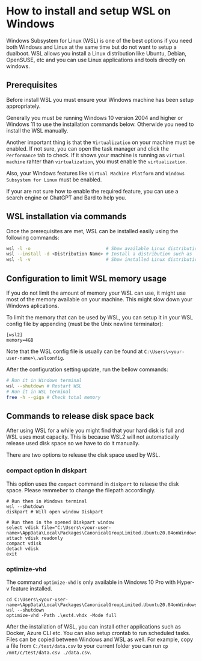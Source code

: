 # How to install and setup WSL on Windows 

Windows Subsystem for Linux (WSL) is one of the best options if you need both Windows and Linux at the same time but do not want to setup a dualboot. 
WSL allows you install a Linux distribution like Ubuntu, Debian, OpenSUSE, etc and you can use Linux applications and tools directly on windows.

## Prerequisites
Before install WSL you must ensure your Windows machine has been setup appropriately. 

Generally you must be running Windows 10 version 2004 and higher or Windows 11 to use the installation commands below. 
Otherwide you need to install the WSL manually.

Another important thing is that the `Virtualization` on your machine must be enabled. 
If not sure, you can open the task manager and click the `Performance` tab to check. 
If it shows your machine is running as `virtual machine` rahter than `virtualization`, 
you must enable the `virtualization`.

Also, your Windows features like `Virtual Machine Platform` and `Windows Subsystem for Linux` must be enabled.

If your are not sure how to enable the required feature, you can use a search engine or ChatGPT and Bard to help you.

## WSL installation via commands
Once the prerequisites are met, WSL can be installed easily using the following commands:
```sh
wsl -l -o                            # Show available Linux distributions
wsl --install -d <Distribution Name> # Install a distribution such as `wsl --install -d Ubuntu-22.04`
wsl -l -v                            # Show installed Linux distributions
```

## Configuration to limit WSL memory usage
If you do not limit the amount of memory your WSL can use, it might use most of the memory available on your machine. 
This might slow down your Windows aplications. 
 
To limit the memory that can be used by WSL, you can setup it in your WSL config file by appending (must be the Unix newline terminator): 
```
[wsl2]
memory=4GB
```
Note that the WSL config file is usually can be found at `C:\Users\<your-user-name>\.wslconfig`.

After the configuration setting update, run the bellow commands:
```sh
# Run it in Windows terminal
wsl --shutdown # Restart WSL
# Run it in WSL terminal
free -h --giga # Check total memory
```

## Commands to release disk space back
After using WSL for a while you might find that your hard disk is full and WSL uses most capacity.
This is because WSL2 will not automatically release used disk space so we have to do it manually.

There are two options to release the disk space used by WSL.

### compact option in diskpart
This option uses the `compact` command in `diskpart` to relaese the disk space. Please remmeber to change the filepath accordingly.
```
# Run them in Windows terminal
wsl --shutdown
diskpart # Will open window Diskpart

# Run them in the opened Diskpart window
select vdisk file="C:\Users\<your-user-name>\AppData\Local\Packages\CanonicalGroupLimited.Ubuntu20.04onWindows_79rhkp1fndgsc\LocalState\ext4.vhdx"
attach vdisk readonly
compact vdisk
detach vdisk
exit
```

### optimize-vhd
The command `optimize-vhd` is only available in Windows 10 Pro with Hyper-v feature installed.
```
cd C:\Users\<your-user-name>\AppData\Local\Packages\CanonicalGroupLimited.Ubuntu20.04onWindows_79rhkp1fndgsc\LocalState
wsl --shutdown
optimize-vhd -Path .\ext4.vhdx -Mode full
```

After the installation of WSL, you can install other applications such as Docker, Azure CLI etc. 
You can also setup crontab to run scheduled tasks. 
Files can be copied between Windows and WSL as well.
For example, copy a file from `C:/test/data.csv` to your current folder you can run `cp /mnt/c/test/data.csv ./data.csv`.
